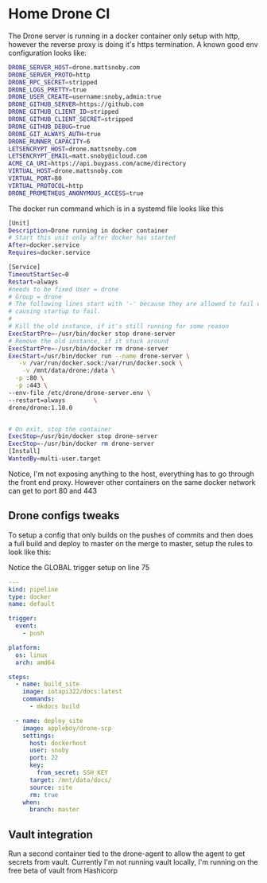 # Home Drone CI 
The Drone server  is running in a docker container only setup with http, however the reverse proxy is doing it's https termination.  A known good env configuration looks like:

```bash
DRONE_SERVER_HOST=drone.mattsnoby.com
DRONE_SERVER_PROTO=http
DRONE_RPC_SECRET=stripped
DRONE_LOGS_PRETTY=true
DRONE_USER_CREATE=username:snoby,admin:true
DRONE_GITHUB_SERVER=https://github.com
DRONE_GITHUB_CLIENT_ID=stripped
DRONE_GITHUB_CLIENT_SECRET=stripped
DRONE_GITHUB_DEBUG=true
DRONE_GIT_ALWAYS_AUTH=true
DRONE_RUNNER_CAPACITY=6
LETSENCRYPT_HOST=drone.mattsnoby.com
LETSENCRYPT_EMAIL=matt.snoby@icloud.com
ACME_CA_URI=https://api.buypass.com/acme/directory
VIRTUAL_HOST=drone.mattsnoby.com
VIRTUAL_PORT=80
VIRTUAL_PROTOCOL=http
DRONE_PROMETHEUS_ANONYMOUS_ACCESS=true
```

The docker run command which is in a systemd file looks like this
```bash
[Unit]
Description=Drone running in docker container
# Start this unit only after docker has started
After=docker.service
Requires=docker.service

[Service]
TimeoutStartSec=0
Restart=always
#needs to be fixed User = drone
# Group = drone
# The following lines start with '-' because they are allowed to fail without
# causing startup to fail.
#
# Kill the old instance, if it's still running for some reason
ExecStartPre=-/usr/bin/docker stop drone-server
# Remove the old instance, if it stuck around
ExecStartPre=-/usr/bin/docker rm drone-server
ExecStart=/usr/bin/docker run --name drone-server \
   -v /var/run/docker.sock:/var/run/docker.sock \
    -v /mnt/data/drone:/data \
  -p :80 \
  -p :443 \
--env-file /etc/drone/drone-server.env \
--restart=always        \
drone/drone:1.10.0


# On exit, stop the container
ExecStop=/usr/bin/docker stop drone-server
ExecStop=-/usr/bin/docker rm drone-server
[Install]
WantedBy=multi-user.target
```

Notice, I'm not exposing anything to the host, everything has to go through the front end proxy.  However other containers on the same docker network can get to port 80 and 443

## Drone configs tweaks
To setup a config that only builds on the  pushes of commits and then  does a full build and deploy to master on the merge to master,  setup the rules to look like this:

 Notice the GLOBAL trigger setup on line 75

```yaml
---
kind: pipeline
type: docker
name: default

trigger:
  event:
    - push

platform:
  os: linux
  arch: amd64

steps:
  - name: build_site
    image: iotapi322/docs:latest
    commands:
      - mkdocs build

  - name: deploy_site
    image: appleboy/drone-scp
    settings:
      host: dockerhost
      user: snoby
      port: 22
      key:
        from_secret: SSH_KEY
      target: /mnt/data/docs/
      source: site
      rm: true
    when:
      branch: master
```

## Vault integration

Run a second container tied to the drone-agent to allow the agent to get secrets from vault.  Currently I'm not running vault locally, I'm running  on the free beta of vault from Hashicorp